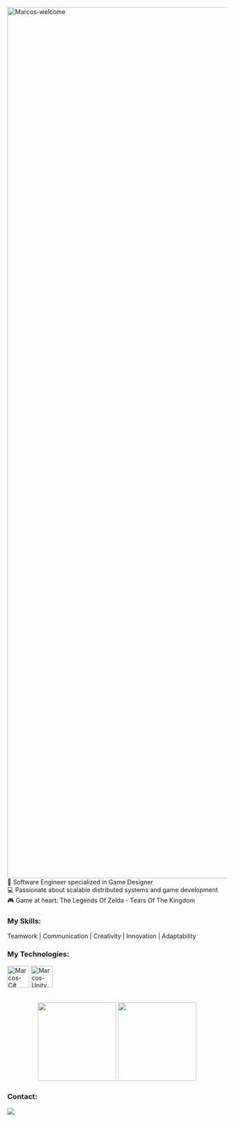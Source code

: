 <img title="Marcos-welcome" src="https://github.com/marcoscunhaa/animation.svg/blob/master/readme.svg" alt="Marcos-welcome" align="center" height="" width="2000">

<div styleisplay: inline_block">
🧠 Software Engineer specialized in Game Designer</br>
💻 Passionate about scalable distributed systems and game development</br>
🎮 Game at heart: The Legends Of Zelda - Tears Of The Kingdom

<h3>My Skills:</h3>
<div style="display: inline_block">
<p>Teamwork | Communication | Creativity | Innovation | Adaptability </p>

<h3>My Technologies:</h3>
<div style="display: inline_block">
    <img align="center" alt="Marcos-C#" height="50" width="50" src="https://cdn.jsdelivr.net/gh/devicons/devicon@latest/icons/csharp/csharp-original.svg">
    <img align="center" alt="Marcos-Unity" height="50" width="50" src="https://cdn.jsdelivr.net/gh/devicons/devicon@latest/icons/unity/unity-original.svg">
</div>
</br></br>

<div align="center">
  <img height="180em" src="https://github-readme-stats.vercel.app/api?username=marcoscunhaa&show_icons=true&theme=dracula&include_all_commits=true&count_private=true"/>
  <img height="180em" src="https://github-readme-stats.vercel.app/api/top-langs/?username=marcoscunhaa&layout=compact&langs_count=7&theme=dracula"/>
</div>

<div>
    <h3 style="text-align: left;">Contact:</h3>
    <a href="https://www.linkedin.com/in/marcoscunhaa/" target="_blank"><img src="https://img.shields.io/badge/-LinkedIn-%230077B5?style=for-the-badge&logo=linkedin&logoColor=white" target="_blank"></a>
</div>


